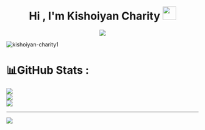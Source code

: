 <h1 align="center">Hi , I'm Kishoiyan Charity <img src="https://media.giphy.com/media/hvRJCLFzcasrR4ia7z/giphy.gif" width="35"></h1>
<p align="center">
  <a href="https://github.com/DenverCoder1/readme-typing-svg">
    <img src="https://readme-typing-svg.herokuapp.com?lines=🌟%20Software%20Developer%20🌟;&center=true&width=500&height=50">
  </a>
</p>

<p align="left"> <img src="https://komarev.com/ghpvc/?username=kishoiyan-charity1&label=Profile%20views&color=0e75b6&style=flat" alt="kishoiyan-charity1" /> </p>





# 📊GitHub Stats :
![](https://github-readme-stats.vercel.app/api?username=Kishoiyan-Charity1&theme=radical&hide_border=false&include_all_commits=false&count_private=false)<br/>
![](https://github-readme-streak-stats.herokuapp.com/?user=Kishoiyan-Charity1&theme=radical&hide_border=false)<br/>
![](https://github-readme-stats.vercel.app/api/top-langs/?username=Kishoiyan-Charity1&theme=radical&hide_border=false&include_all_commits=false&count_private=false&layout=compact)

---
[![](https://visitcount.itsvg.in/api?id=Kishoiyan-Charity1&icon=0&color=0)](https://visitcount.itsvg.in)

  








